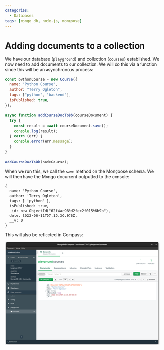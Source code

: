```yaml
---
categories:
  - Databases
tags: [mongo_db, node-js, mongoose]
---
```


# Adding documents to a collection

We have our database (`playground`) and collection (`courses`) established. We now need to add documents to our collection. We will do this via a function since this will be an asynchronous process:

```js
const pythonCourse = new Course({
  name: "Python Course",
  author: "Terry Ogleton",
  tags: ["python", "backend"],
  isPublished: true,
});

async function addCourseDocToDb(courseDocument) {
  try {
    const result = await courseDocument.save();
    console.log(result);
  } catch (err) {
    console.error(err.message);
  }
}

addCourseDocToDb(nodeCourse);
```

When we run this, we call the `save` method on the Mongoose schema. We will then have the Mongo document outputted to the console:

```
{
  name: 'Python Course',
  author: 'Terry Ogleton',
  tags: [ 'python' ],
  isPublished: true,
  _id: new ObjectId("62f4ac989d2fec2f01596b9b"),
  date: 2022-08-11T07:15:36.978Z,
  __v: 0
}
```

This will also be reflected in Compass:

![](/img/mongo-doc-added.png)
